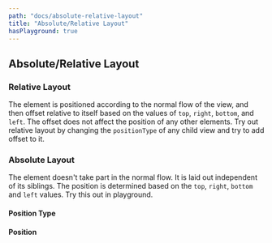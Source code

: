 ```yaml
---
path: "docs/absolute-relative-layout"
title: "Absolute/Relative Layout"
hasPlayground: true
---
```

## Absolute/Relative Layout

### Relative Layout

The element is positioned according to the normal flow of the view, and then offset relative to itself based on the values of `top`, `right`, `bottom`, and `left`. The offset does not affect the position of any other elements. Try out relative layout by changing the `positionType` of any child view and try to add offset to it.

### Absolute Layout

The element doesn't take part in the normal flow. It is laid out independent of its siblings. The position is determined based on the `top`, `right`, `bottom` and `left` values. Try this out in playground.


#### Position Type

<controls prop="positionType"></controls>

#### Position

<controls prop="position"></controls>
